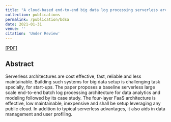 ```yaml
---
title: "A cloud-based end-to-end big data log processing serverless architecture for batch analytics and modeling"
collection: publications
permalink: /publication/bdsa
date: 2021-01-31
venue: ''
citation: 'Under Review'
---
```

 

[[PDF]](http://kaustuvkunal.github.io/files/bdsa.pdf)  


## Abstract

Serverless architectures are cost effective, fast, reliable and less maintainable. Building such systems for big data setup is challenging task specially, for start-ups. The paper proposes a baseline serverless large scale end-to-end batch log processing architecture for data analytics and modeling followed by its case study. The four-layer FaaS architecture is effective, low maintainable, inexpensive and shall be setup leveraging any public cloud. In addition to typical serverless advantages, it also aids in data management and user profiling.
